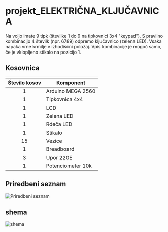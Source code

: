 # projekt_ELEKTRIČNA_KLJUČAVNICA
Na voljo imate 9 tipk (številke 1 do 9 na tipkovnici 3x4 "keypad"). S pravilno kombinacijo 4 številk (npr. 6789) odpremo ključavnico (zelena LED). Vsaka napaka vrne krmilje v izhodiščni položaj. Vpis kombinacije je mogoč samo, če je vklopljeno stikalo na pozicijo 1. 

## Kosovnica

| Število kosov |    Komponent   |
| :-----------: |    ----------- |
|       1       | Arduino MEGA 2560    |
|       1       | Tipkovnica 4x4 |
|       1       | LCD            | 
|       1       | Zelena LED     | 
|    1          | Rdeča LED    |
|     1         | Stikalo        |
|      15       | Vezice          |
|    1          | Breadboard     |
|    3          | Upor 220E     |
|    1          | Potenciometer 10k     |


## Priredbeni seznam
![Priredbeni seznam](https://github.com/Snicl/projekt_ELEKTRICNA_KLJUCAVNICA/blob/main/Priredbeni%20seznam.png?raw=true)


## shema
![shema](https://user-images.githubusercontent.com/123487347/229999316-66b4e315-d0e1-429e-a927-1f3c126a4ebb.png)

